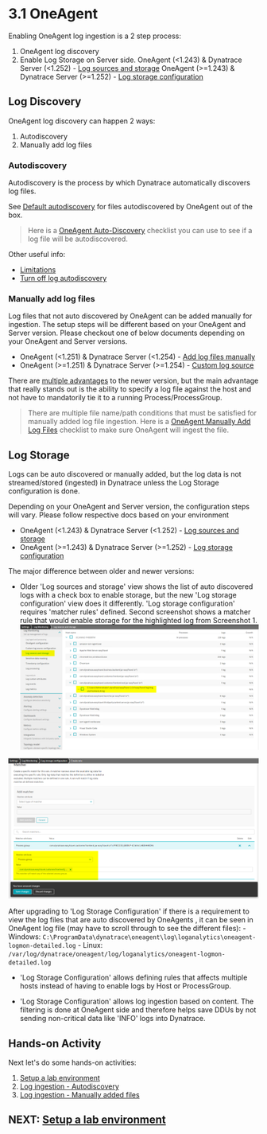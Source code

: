 # 3.1 OneAgent

Enabling OneAgent log ingestion is a 2 step process:
1. OneAgent log discovery
2. Enable Log Storage on Server side.
   OneAgent (<1.243) & Dynatrace Server (<1.252) - [Log sources and storage](https://www.dynatrace.com/support/help/how-to-use-dynatrace/log-monitoring/acquire-log-data/add-log-files-sources-v2)
   OneAgent (>=1.243) & Dynatrace Server (>=1.252) - [Log storage configuration](https://www.dynatrace.com/support/help/shortlink/log-monitoring-log-storage)
    
## Log Discovery

OneAgent log discovery can happen 2 ways:
1. Autodiscovery
2. Manually add log files

### Autodiscovery

Autodiscovery is the process by which Dynatrace automatically discovers log files. 

See [Default autodiscovery](https://www.dynatrace.com/support/help/shortlink/log-monitoring-auto-discovery-v2#default-autodiscovery) for files autodiscovered by OneAgent out of the box. 
> Here is a [OneAgent Auto-Discovery](Checklists/OneAgent%20Auto-Discovery.md) checklist you can use to see if a log file will be autodiscovered.

Other useful info:
- [Limitations](https://www.dynatrace.com/support/help/shortlink/log-monitoring-auto-discovery-v2#limitations-for-detected-files)
- [Turn off log autodiscovery](https://www.dynatrace.com/support/help/shortlink/log-monitoring-auto-discovery-v2#turn-off-log-autodiscovery)

### Manually add log files

Log files that not auto discovered by OneAgent can be added manually for ingestion. The setup steps will be different based on your OneAgent and Server version. Please checkout one of below documents depending on your OneAgent and Server versions.
- OneAgent (<1.251) & Dynatrace Server (<1.254) - [Add log files manually](https://www.dynatrace.com/support/help/shortlink/log-monitoring-add-log-files-v2)
- OneAgent (>=1.251) & Dynatrace Server (>=1.254) - [Custom log source](https://www.dynatrace.com/support/help/shortlink/log-monitoring-custom-source)

There are [multiple advantages](https://www.dynatrace.com/support/help/shortlink/log-monitoring-custom-source#clscadvantages) to the newer version, but the main advantage that really stands out is the ability to specify a log file against the host and not have to mandatorily tie it to a running Process/ProcessGroup.

> There are multiple file name/path conditions that must be satisfied for manually added log file ingestion. Here is a [OneAgent Manually Add Log Files](Checklists/OneAgent%20Manually%20Add%20Log%20Files.md) checklist to make sure OneAgent will ingest the file.

## Log Storage

Logs can be auto discovered or manually added, but the log data is not streamed/stored (ingested) in Dynatrace unless the Log Storage configuration is done.

Depending on your OneAgent and Server version, the configuration steps will vary. Please follow respective docs based on your environment
- OneAgent (<1.243) & Dynatrace Server (<1.252) - [Log sources and storage](https://www.dynatrace.com/support/help/how-to-use-dynatrace/log-monitoring/acquire-log-data/add-log-files-sources-v2)
- OneAgent (>=1.243) & Dynatrace Server (>=1.252) - [Log storage configuration](https://www.dynatrace.com/support/help/shortlink/log-monitoring-log-storage)

The major difference between older and newer versions: 
- Older 'Log sources and storage' view shows the list of auto discovered logs with a check box to enable storage, but the new 'Log storage configuration' view does it differently. 'Log storage configuration' requires 'matcher rules' defined. Second screenshot shows a matcher rule that would enable storage for the highlighted log from Screenshot 1.
![log-sources-and-storage](images/log-sources-and-storage.png)

![log-storage-configuration](images/log-storage-configuration.png)

After upgrading to 'Log Storage Configuration' if there is a requirement to view the log files that are auto discovered by OneAgents , it can be seen in OneAgent log file (may have to scroll through to see the different files):
	- Windows: `C:\ProgramData\dynatrace\oneagent\log\loganalytics\oneagent-logmon-detailed.log`
	- Linux: `/var/log/dynatrace/oneagent/log/loganalytics/oneagent-logmon-detailed.log`

- 'Log Storage Configuration' allows defining rules that affects multiple hosts instead of having to enable logs by Host or ProcessGroup.

- 'Log Storage Configuration' allows log ingestion based on content. The filtering is done at OneAgent side and therefore helps save DDUs by not sending non-critical data like 'INFO' logs into Dynatrace.

## Hands-on Activity

Next let's do some hands-on activities:
1. [Setup a lab environment](Hands-on%20activities/Setup%20a%20lab%20environment.md)
2. [Log ingestion - Autodiscovery](Hands-on%20activities/Log%20ingestion%20-%20Autodiscovery.md)
3. [Log ingestion - Manually added files](Hands-on%20activities/Log%20ingestion%20-%20Manually%20added%20files.md)

## NEXT: [Setup a lab environment](Hands-on%20activities/Setup%20a%20lab%20environment.md)